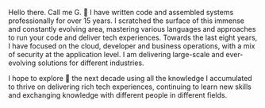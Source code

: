Hello there. Call me G. 💬 I have written code and assembled systems professionally for over 15 years. I scratched the surface of this immense and constantly evolving area, mastering various languages and approaches to run your code and deliver tech experiences. Towards the last eight years, I have focused on the cloud, developer and business operations, with a mix of security at the application level. I am delivering large-scale and ever-evolving solutions for different industries.

I hope to explore 🔭 the next decade using all the knowledge I accumulated to thrive on delivering rich tech experiences, continuing to learn new skills and exchanging knowledge with different people in different fields.
